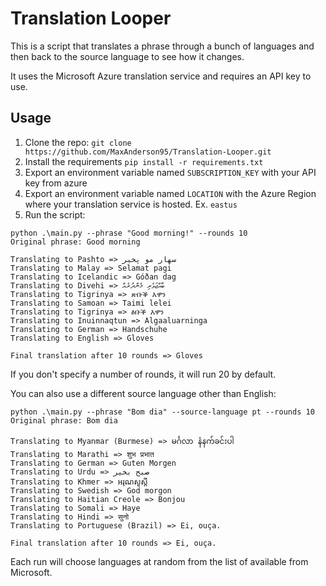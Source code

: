 # Translation Looper
This is a script that translates a phrase through a bunch of languages and then back to the source language to see how it changes.

It uses the Microsoft Azure translation service and requires an API key to use.

## Usage
1. Clone the repo: ```git clone https://github.com/MaxAnderson95/Translation-Looper.git```
2. Install the requirements ```pip install -r requirements.txt```
3. Export an environment variable named `SUBSCRIPTION_KEY` with your API key from azure
4. Export an environment variable named `LOCATION` with the Azure Region where your translation service is hosted. Ex. `eastus`
5. Run the script:
```commandline
python .\main.py --phrase "Good morning!" --rounds 10
Original phrase: Good morning

Translating to Pashto => سهار مو پخیر
Translating to Malay => Selamat pagi
Translating to Icelandic => Góðan dag
Translating to Divehi => ބާއްޖަވެރި މެންދުރެއް
Translating to Tigrinya => ጽቡቕ እዋን
Translating to Samoan => Taimi lelei
Translating to Tigrinya => ፅቡቕ እዋን
Translating to Inuinnaqtun => Algaaluarninga
Translating to German => Handschuhe
Translating to English => Gloves

Final translation after 10 rounds => Gloves
```

If you don't specify a number of rounds, it will run 20 by default.

You can also use a different source language other than English:
```commandline
python .\main.py --phrase "Bom dia" --source-language pt --rounds 10
Original phrase: Bom dia

Translating to Myanmar (Burmese) => မင်္ဂလာ နံနက်ခင်းပါ
Translating to Marathi => शुभ प्रभात
Translating to German => Guten Morgen
Translating to Urdu => صبح بخير
Translating to Khmer => អរុណសួស្តី
Translating to Swedish => God morgon
Translating to Haitian Creole => Bonjou
Translating to Somali => Haye
Translating to Hindi => सुनो
Translating to Portuguese (Brazil) => Ei, ouça.

Final translation after 10 rounds => Ei, ouça.
```

Each run will choose languages at random from the list of available from Microsoft.